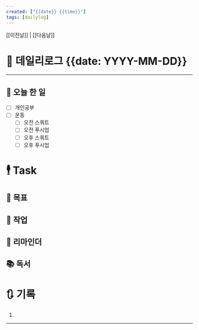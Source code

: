 ```yaml
---
created: ["{{date}} {{time}}"]
tags: [dailylog]
---
```


[[이전날]] | [[다음날]]


# 📅 데일리로그 {{date: YYYY-MM-DD}}
---
## 🔷 오늘 한 일
- [ ] 개인공부
- [ ] 운동
	- [ ] 오전 스쿼트
	- [ ] 오전 푸시업
	- [ ] 오후 스쿼트
	- [ ] 오후 푸시업

# 🕴 Task
## 🎯 목표
 
## 🚀 작업
 
## 📕 리마인더
 
## 📚 독서
 

# 🔃 기록
1. 
---

